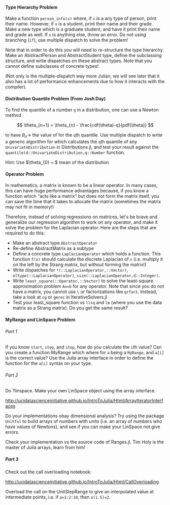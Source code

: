 
#### Type Hierarchy Problem

Make a function `person_info(x)` where, if `x` is a any type of person, print their name. However, if `x` is a student, print their name and their grade. Make a new type which is a graduate student, and have it print their name and grade as well. If `x` is anything else, throw an error. Do not using branching (`if`), use multiple dispatch to solve the problem! 

Note that in order to do this you will need to re-structure the type hierarchy. Make an AbstractPerson and AbstractStudent type, define the subclassing structure, and write dispatches on these abstract types. Note that you cannot define subclasses of concrete types!

(Not only is the multiple-dispatch way more Julian, we will see later that it also has a lot of performance enhancements due to how it interacts with the compiler).



#### Distribution Quantile Problem (From Josh Day)

To find the quantile of a number `q` in a distribution, one can use a Newton method 

$$ \theta_{n+1} = \theta_{n} - \frac{cdf(\theta)-q}{pdf(\theta)} $$

to have $\theta_{n} \rightarrow$ the value of for the `q`th quantile. Use multiple dispatch to write a generic algorithm for which calculates the `q`th quantile of any `UnivariateDistribution` in Distributions.jl, and test your result against the `quantile(d::UnivariateDistribution,q::Number` function.

Hint: Use $\theta_{0} = $ mean of the distribution

#### Operator Problem

In mathematics, a matrix is known to be a linear operator. In many cases, this can have huge performance advantages because, if you  know a function which "acts like a matrix" but does not form the matrix itself, you can save the time that it takes to allocate the matrix (sometimes the matrix may not fit in memory!)

Therefore, instead of solving regressions on matrices, let's be brave and generalize our regression algorithm to work on any operator, and make it solve the problem for the Laplacian operator. Here are the steps that are required to do this:

- Make an abstract type `AbstractOperator`
- Re-define AbstractMatrix as a subtype
- Define a concrete type `LaplacianOperator` which holds a function. This function `f(x)` should calculate the discrete Laplacian of `x` (i.e. multiply it on the left by the Strang matrix, but without forming the matrix!)
- Write dispatches for `*(::LaplacianOperator,::Vector)`, `eltype(::LaplacianOperator)`, `size(::LaplacianOperator,d::Integer)`. 
- Write `least_square(::Operator,::Vector)` to solve the least-square approximation problem `Ax=b` for any operator. Note that since you do not have a matrix, you cannot use `\` or factorizations like `qrfact`. Instead, take a look at `cg` or `gmres` in IterativeSolvers.jl
- Test your least_square function vs `llsq` and `lm` (where you use the data matrix as a Strang matrix). Do you get the same result?

#### MyRange and LinSpace Problem

###### Part 1

If you know `start`, `step`, and `stop`, how do you calculate the `i`th value? Can you create a function MyRange which where for `a` being a `MyRange`, and `a[i]` is the correct value? Use the Julia array interface in order to define the function for the `a[i]` syntax on your type.

######  Part 2

Do ?linspace. Make your own LinSpace object using the array interface. 

http://ucidatascienceinitiative.github.io/IntroToJulia/Html/ArrayIteratorInterfaces

Do your implementations obay dimensional analysis? Try using the package `Unitful` to build arrays of numbers with units (i.e. an array of numbers who have values of Newtons), and see if you can make your LinSpace not give errors.

Check your implementation vs the source code of Ranges.jl. Tim Holy is the master of Julia arrays, learn from him!

##### Part 3

Check out the call overloading notebook:

http://ucidatascienceinitiative.github.io/IntroToJulia/Html/CallOverloading

Overload the call on the UnitStepRange to give an interpolated value at intermediate points, i.e. if `a=1:2:10`, then `a(1.5)=2`.
